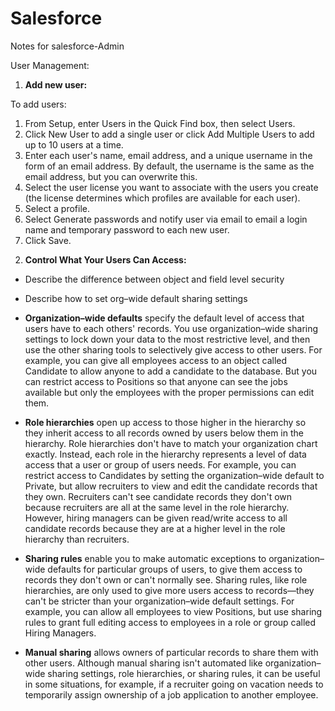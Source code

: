# Salesforce
Notes for salesforce-Admin

User Management:

1) **Add new user:**

To add users:

1. From Setup, enter Users in the Quick Find box, then select Users.
2. Click New User to add a single user or click Add Multiple Users to add up to 10 users at a time.
3. Enter each user's name, email address, and a unique username in the form of an email address. By default, the username is the same as the email
address, but you can overwrite this.
4. Select the user license you want to associate with the users you create (the license determines which profiles are available for each user).
5. Select a profile.
6. Select Generate passwords and notify user via email to email a login name and temporary password to each new user.
7. Click Save.

2) **Control What Your Users Can Access:**

- Describe the difference between object and field level security
- Describe how to set org–wide default sharing settings

- **Organization–wide defaults** specify the default level of access that users have to each others' records. You use organization–wide sharing settings to lock down your data to the most restrictive level, and then use the other sharing tools to selectively give access to other users. For example, you can give all employees access to an object called Candidate to allow anyone to add a candidate to the database. But you can restrict access to Positions so that anyone can see the jobs available but only the employees with the proper permissions can edit them.
- **Role hierarchies** open up access to those higher in the hierarchy so they inherit access to all records owned by users below them in the hierarchy. Role hierarchies don't have to match your organization chart exactly. Instead, each role in the hierarchy represents a level of data access that a user or group of users needs. For example, you can restrict access to Candidates by setting the organization–wide default to Private, but allow recruiters to view and edit the candidate records that they own. Recruiters can't see candidate records they don't own because recruiters are all at the same level in the role hierarchy. However, hiring managers can be given read/write access to all candidate records because they are at a higher level in the role hierarchy than recruiters.
- **Sharing rules** enable you to make automatic exceptions to organization–wide defaults for particular groups of users, to give them access to records they don't own or can't normally see. Sharing rules, like role hierarchies, are only used to give more users access to records—they can't be stricter than your organization–wide default settings. For example, you can allow all employees to view Positions, but use sharing rules to grant full editing access to employees in a role or group called Hiring Managers.
- **Manual sharing** allows owners of particular records to share them with other users. Although manual sharing isn't automated like organization–wide sharing settings, role hierarchies, or sharing rules, it can be useful in some situations, for example, if a recruiter going on vacation needs to temporarily assign ownership of a job application to another employee.
